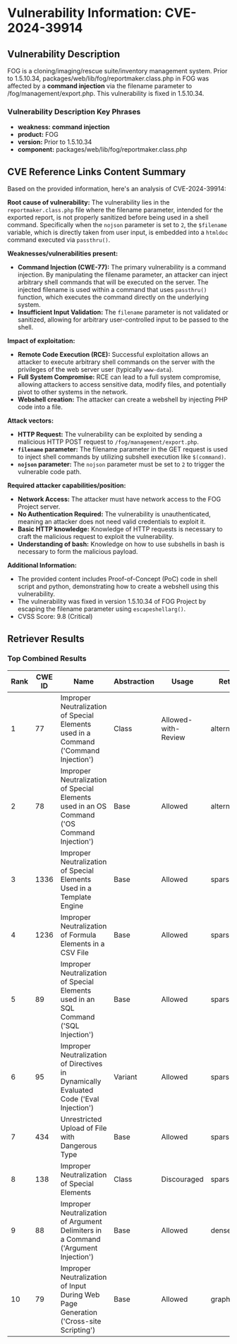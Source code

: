 # Vulnerability Information: CVE-2024-39914

## Vulnerability Description
FOG is a cloning/imaging/rescue suite/inventory management system. Prior to 1.5.10.34, packages/web/lib/fog/reportmaker.class.php in FOG was affected by a **command injection** via the filename parameter to /fog/management/export.php. This vulnerability is fixed in 1.5.10.34.

### Vulnerability Description Key Phrases
- **weakness:** **command injection**
- **product:** FOG
- **version:** Prior to 1.5.10.34
- **component:** packages/web/lib/fog/reportmaker.class.php

## CVE Reference Links Content Summary
Based on the provided information, here's an analysis of CVE-2024-39914:

**Root cause of vulnerability:**
The vulnerability lies in the `reportmaker.class.php` file where the filename parameter, intended for the exported report, is not properly sanitized before being used in a shell command. Specifically when the `nojson` parameter is set to `2`, the `$filename` variable, which is directly taken from user input, is embedded into a `htmldoc` command executed via `passthru()`.

**Weaknesses/vulnerabilities present:**
- **Command Injection (CWE-77):** The primary vulnerability is a command injection. By manipulating the filename parameter, an attacker can inject arbitrary shell commands that will be executed on the server. The injected filename is used within a command that uses `passthru()` function, which executes the command directly on the underlying system.
- **Insufficient Input Validation:** The `filename` parameter is not validated or sanitized, allowing for arbitrary user-controlled input to be passed to the shell.

**Impact of exploitation:**
- **Remote Code Execution (RCE):** Successful exploitation allows an attacker to execute arbitrary shell commands on the server with the privileges of the web server user (typically `www-data`).
- **Full System Compromise:** RCE can lead to a full system compromise, allowing attackers to access sensitive data, modify files, and potentially pivot to other systems in the network.
- **Webshell creation:** The attacker can create a webshell by injecting PHP code into a file.

**Attack vectors:**
- **HTTP Request:** The vulnerability can be exploited by sending a malicious HTTP POST request to `/fog/management/export.php`.
- **`filename` parameter:** The filename parameter in the GET request is used to inject shell commands by utilizing subshell execution like `$(command)`.
- **`nojson` parameter:** The `nojson` parameter must be set to `2` to trigger the vulnerable code path.

**Required attacker capabilities/position:**
- **Network Access:** The attacker must have network access to the FOG Project server.
- **No Authentication Required:** The vulnerability is unauthenticated, meaning an attacker does not need valid credentials to exploit it.
- **Basic HTTP knowledge:** Knowledge of HTTP requests is necessary to craft the malicious request to exploit the vulnerability.
- **Understanding of bash:** Knowledge on how to use subshells in bash is necessary to form the malicious payload.

**Additional Information:**
- The provided content includes Proof-of-Concept (PoC) code in shell script and python, demonstrating how to create a webshell using this vulnerability.
- The vulnerability was fixed in version 1.5.10.34 of FOG Project by escaping the filename parameter using `escapeshellarg()`.
- CVSS Score: 9.8 (Critical)

## Retriever Results

### Top Combined Results

| Rank | CWE ID | Name | Abstraction | Usage  | Retrievers | Individual Scores |
|------|--------|------|-------------|-------|------------|-------------------|
| 1 | 77 | Improper Neutralization of Special Elements used in a Command ('Command Injection') | Class | Allowed-with-Review | alternate_terms | 1.000 |
| 2 | 78 | Improper Neutralization of Special Elements used in an OS Command ('OS Command Injection') | Base | Allowed | alternate_terms | 0.700 |
| 3 | 1336 | Improper Neutralization of Special Elements Used in a Template Engine | Base | Allowed | sparse | 0.247 |
| 4 | 1236 | Improper Neutralization of Formula Elements in a CSV File | Base | Allowed | sparse | 0.246 |
| 5 | 89 | Improper Neutralization of Special Elements used in an SQL Command ('SQL Injection') | Base | Allowed | sparse | 0.242 |
| 6 | 95 | Improper Neutralization of Directives in Dynamically Evaluated Code ('Eval Injection') | Variant | Allowed | sparse | 0.239 |
| 7 | 434 | Unrestricted Upload of File with Dangerous Type | Base | Allowed | sparse | 0.239 |
| 8 | 138 | Improper Neutralization of Special Elements | Class | Discouraged | sparse | 0.237 |
| 9 | 88 | Improper Neutralization of Argument Delimiters in a Command ('Argument Injection') | Base | Allowed | dense | 0.455 |
| 10 | 79 | Improper Neutralization of Input During Web Page Generation ('Cross-site Scripting') | Base | Allowed | graph | 0.002 |

